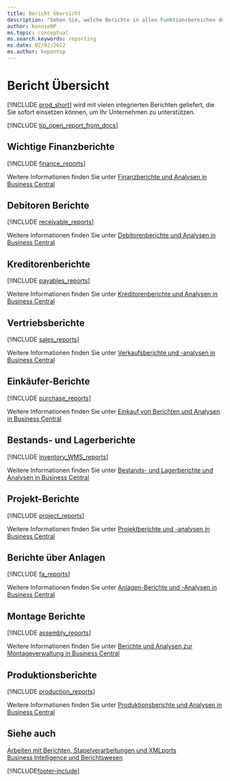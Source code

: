 ```yaml
---
title: Bericht Übersicht
description: 'Sehen Sie, welche Berichte in allen Funktionsbereichen der Standardversion von Business Central verfügbar sind, damit Sie den Überblick über Ihr Geschäft behalten.'
author: KennieNP
ms.topic: conceptual
ms.search.keywords: reporting
ms.date: 02/02/2022
ms.author: kepontop
---
```

# <a name="report-overview"></a><a name="report-overview"></a>Bericht Übersicht

[!INCLUDE [prod_short](includes/prod_short.md)] wird mit vielen integrierten Berichten geliefert, die Sie sofort einsetzen können, um Ihr Unternehmen zu unterstützen.  

[!INCLUDE [tip_open_report_from_docs](includes/tip-open-report-from-docs.md)]

## <a name="key-financial-reports"></a><a name="key-financial-reports"></a>Wichtige Finanzberichte

[!INCLUDE [finance_reports](includes/finance-reports-include.md)]

Weitere Informationen finden Sie unter [Finanzberichte und Analysen in Business Central](finance-reports.md)

## <a name="accounts-receivable-reports"></a><a name="accounts-receivable-reports"></a>Debitoren Berichte

[!INCLUDE [receivable_reports](includes/receivable-reports-include.md)]

Weitere Informationen finden Sie unter [Debitorenberichte und Analysen in Business Central](receivables-reports.md)

## <a name="accounts-payable-reports"></a><a name="accounts-payable-reports"></a>Kreditorenberichte

[!INCLUDE [payables_reports](includes/payables-reports-include.md)]

Weitere Informationen finden Sie unter [Kreditorenberichte und Analysen in Business Central](payables-reports.md)

## <a name="sales-reports"></a><a name="sales-reports"></a>Vertriebsberichte

[!INCLUDE [sales_reports](includes/sales-reports-include.md)]

Weitere Informationen finden Sie unter [Verkaufsberichte und -analysen in Business Central](sales-reports.md)

## <a name="purchase-reports"></a><a name="purchase-reports"></a>Einkäufer-Berichte

[!INCLUDE [purchase_reports](includes/purchase-reports-include.md)]

Weitere Informationen finden Sie unter [Einkauf von Berichten und Analysen in Business Central](purchase-reports.md)

## <a name="inventory-and-warehouse-reports"></a><a name="inventory-and-warehouse-reports"></a>Bestands- und Lagerberichte

[!INCLUDE [inventory_WMS_reports](includes/inventory-WMS-reports-include.md)]

Weitere Informationen finden Sie unter [Bestands- und Lagerberichte und Analysen in Business Central](inventory-wms-reports.md)

## <a name="project-reports"></a><a name="project-reports"></a>Projekt-Berichte

[!INCLUDE [project_reports](includes/project-reports-include.md)]

Weitere Informationen finden Sie unter [Projektberichte und -analysen in Business Central](project-reports.md)

## <a name="fixed-assets-reports"></a><a name="fixed-assets-reports"></a>Berichte über Anlagen

[!INCLUDE [fa_reports](includes/fa-reports-include.md)]

Weitere Informationen finden Sie unter [Anlagen-Berichte und -Analysen in Business Central](fa-reports.md)

## <a name="assembly-reports"></a><a name="assembly-reports"></a>Montage Berichte

[!INCLUDE [assembly_reports](includes/assembly-reports-include.md)]

Weitere Informationen finden Sie unter [Berichte und Analysen zur Montageverwaltung in Business Central](assembly-reports.md)

## <a name="production-reports"></a><a name="production-reports"></a>Produktionsberichte

[!INCLUDE [production_reports](includes/production-reports-include.md)]

Weitere Informationen finden Sie unter [Produktionsberichte und Analysen in Business Central](production-reports.md)

## <a name="see-also"></a><a name="see-also"></a>Siehe auch

[Arbeiten mit Berichten, Stapelverarbeitungen und XMLports](ui-work-report.md)  
[Business Intelligence und Berichtswesen](reports-bi-reporting.md)  

[!INCLUDE[footer-include](includes/footer-banner.md)]

